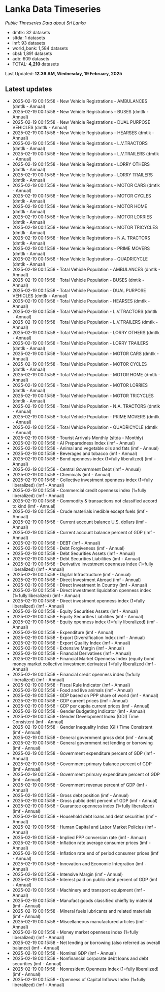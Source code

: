 # Lanka Data Timeseries
*Public Timeseries Data about Sri Lanka*

* dmtlk: 32 datasets
* sltda: 1 datasets
* imf: 93 datasets
* world_bank: 1,584 datasets
* cbsl: 1,891 datasets
* adb: 609 datasets
* TOTAL: **4,210** datasets

Last Updated: **12:36 AM, Wednesday, 19 February, 2025**

## Latest updates

* 2025-02-19 00:15:58 - New Vehicle Registrations - AMBULANCES (dmtlk - Annual)
* 2025-02-19 00:15:58 - New Vehicle Registrations - BUSES (dmtlk - Annual)
* 2025-02-19 00:15:58 - New Vehicle Registrations - DUAL PURPOSE VEHICLES (dmtlk - Annual)
* 2025-02-19 00:15:58 - New Vehicle Registrations - HEARSES (dmtlk - Annual)
* 2025-02-19 00:15:58 - New Vehicle Registrations - L.V.TRACTORS (dmtlk - Annual)
* 2025-02-19 00:15:58 - New Vehicle Registrations - L.V.TRAILERS (dmtlk - Annual)
* 2025-02-19 00:15:58 - New Vehicle Registrations - LORRY OTHERS (dmtlk - Annual)
* 2025-02-19 00:15:58 - New Vehicle Registrations - LORRY TRAILERS (dmtlk - Annual)
* 2025-02-19 00:15:58 - New Vehicle Registrations - MOTOR CARS (dmtlk - Annual)
* 2025-02-19 00:15:58 - New Vehicle Registrations - MOTOR CYCLES (dmtlk - Annual)
* 2025-02-19 00:15:58 - New Vehicle Registrations - MOTOR HOME (dmtlk - Annual)
* 2025-02-19 00:15:58 - New Vehicle Registrations - MOTOR LORRIES (dmtlk - Annual)
* 2025-02-19 00:15:58 - New Vehicle Registrations - MOTOR TRICYCLES (dmtlk - Annual)
* 2025-02-19 00:15:58 - New Vehicle Registrations - N.A. TRACTORS (dmtlk - Annual)
* 2025-02-19 00:15:58 - New Vehicle Registrations - PRIME MOVERS (dmtlk - Annual)
* 2025-02-19 00:15:58 - New Vehicle Registrations - QUADRICYCLE (dmtlk - Annual)
* 2025-02-19 00:15:58 - Total Vehicle Population - AMBULANCES (dmtlk - Annual)
* 2025-02-19 00:15:58 - Total Vehicle Population - BUSES (dmtlk - Annual)
* 2025-02-19 00:15:58 - Total Vehicle Population - DUAL PURPOSE VEHICLES (dmtlk - Annual)
* 2025-02-19 00:15:58 - Total Vehicle Population - HEARSES (dmtlk - Annual)
* 2025-02-19 00:15:58 - Total Vehicle Population - L.V.TRACTORS (dmtlk - Annual)
* 2025-02-19 00:15:58 - Total Vehicle Population - L.V.TRAILERS (dmtlk - Annual)
* 2025-02-19 00:15:58 - Total Vehicle Population - LORRY OTHERS (dmtlk - Annual)
* 2025-02-19 00:15:58 - Total Vehicle Population - LORRY TRAILERS (dmtlk - Annual)
* 2025-02-19 00:15:58 - Total Vehicle Population - MOTOR CARS (dmtlk - Annual)
* 2025-02-19 00:15:58 - Total Vehicle Population - MOTOR CYCLES (dmtlk - Annual)
* 2025-02-19 00:15:58 - Total Vehicle Population - MOTOR HOME (dmtlk - Annual)
* 2025-02-19 00:15:58 - Total Vehicle Population - MOTOR LORRIES (dmtlk - Annual)
* 2025-02-19 00:15:58 - Total Vehicle Population - MOTOR TRICYCLES (dmtlk - Annual)
* 2025-02-19 00:15:58 - Total Vehicle Population - N.A. TRACTORS (dmtlk - Annual)
* 2025-02-19 00:15:58 - Total Vehicle Population - PRIME MOVERS (dmtlk - Annual)
* 2025-02-19 00:15:58 - Total Vehicle Population - QUADRICYCLE (dmtlk - Annual)
* 2025-02-19 00:15:58 - Tourist Arrivals Monthly (sltda - Monthly)
* 2025-02-19 00:15:58 - AI Preparedness Index (imf - Annual)
* 2025-02-19 00:15:58 - Animal and vegetable oils and fats (imf - Annual)
* 2025-02-19 00:15:58 - Beverages and tobacco (imf - Annual)
* 2025-02-19 00:15:58 - Bond openness index (1=fully liberalized) (imf - Annual)
* 2025-02-19 00:15:58 - Central Government Debt (imf - Annual)
* 2025-02-19 00:15:58 - Chemicals (imf - Annual)
* 2025-02-19 00:15:58 - Collective investment openness index (1=fully liberalized) (imf - Annual)
* 2025-02-19 00:15:58 - Commercial credit openness index (1=fully liberalized) (imf - Annual)
* 2025-02-19 00:15:58 - Commodity & transactions not classified accord to kind (imf - Annual)
* 2025-02-19 00:15:58 - Crude materials inedible except fuels (imf - Annual)
* 2025-02-19 00:15:58 - Current account balance U.S. dollars (imf - Annual)
* 2025-02-19 00:15:58 - Current account balance percent of GDP (imf - Annual)
* 2025-02-19 00:15:58 - DEBT (imf - Annual)
* 2025-02-19 00:15:58 - Debt Forgiveness (imf - Annual)
* 2025-02-19 00:15:58 - Debt Securities Assets (imf - Annual)
* 2025-02-19 00:15:58 - Debt Securities Liabilities (imf - Annual)
* 2025-02-19 00:15:58 - Derivative investment openness index (1=fully liberalized) (imf - Annual)
* 2025-02-19 00:15:58 - Digital Infrastructure (imf - Annual)
* 2025-02-19 00:15:58 - Direct Investment Abroad (imf - Annual)
* 2025-02-19 00:15:58 - Direct Investment In Country (imf - Annual)
* 2025-02-19 00:15:58 - Direct investment liquidation openness index (1=fully liberalized) (imf - Annual)
* 2025-02-19 00:15:58 - Direct investment openness index (1=fully liberalized) (imf - Annual)
* 2025-02-19 00:15:58 - Equity Securities Assets (imf - Annual)
* 2025-02-19 00:15:58 - Equity Securities Liabilities (imf - Annual)
* 2025-02-19 00:15:58 - Equity openness index (1=fully liberalized) (imf - Annual)
* 2025-02-19 00:15:58 - Expenditure (imf - Annual)
* 2025-02-19 00:15:58 - Export Diversification Index (imf - Annual)
* 2025-02-19 00:15:58 - Export Quality Index (imf - Annual)
* 2025-02-19 00:15:58 - Extensive Margin (imf - Annual)
* 2025-02-19 00:15:58 - Financial Derivatives (imf - Annual)
* 2025-02-19 00:15:58 - Financial Market Openness Index (equity bond money market collective investment derivates) 1=fully liberalized (imf - Annual)
* 2025-02-19 00:15:58 - Financial credit openness index (1=fully liberalized) (imf - Annual)
* 2025-02-19 00:15:58 - Fiscal Rule Indicator (imf - Annual)
* 2025-02-19 00:15:58 - Food and live animals (imf - Annual)
* 2025-02-19 00:15:58 - GDP based on PPP share of world (imf - Annual)
* 2025-02-19 00:15:58 - GDP current prices (imf - Annual)
* 2025-02-19 00:15:58 - GDP per capita current prices (imf - Annual)
* 2025-02-19 00:15:58 - Gender Budgeting Indicator (imf - Annual)
* 2025-02-19 00:15:58 - Gender Development Index (GDI) Time Consistent (imf - Annual)
* 2025-02-19 00:15:58 - Gender Inequality Index (GII) Time Consistent (imf - Annual)
* 2025-02-19 00:15:58 - General government gross debt (imf - Annual)
* 2025-02-19 00:15:58 - General government net lending or borrowing (imf - Annual)
* 2025-02-19 00:15:58 - Government expenditure percent of GDP (imf - Annual)
* 2025-02-19 00:15:58 - Government primary balance percent of GDP (imf - Annual)
* 2025-02-19 00:15:58 - Government primary expenditure percent of GDP (imf - Annual)
* 2025-02-19 00:15:58 - Government revenue percent of GDP (imf - Annual)
* 2025-02-19 00:15:58 - Gross debt position (imf - Annual)
* 2025-02-19 00:15:58 - Gross public debt percent of GDP (imf - Annual)
* 2025-02-19 00:15:58 - Guarantee openness index (1=fully liberalized) (imf - Annual)
* 2025-02-19 00:15:58 - Household debt loans and debt securities (imf - Annual)
* 2025-02-19 00:15:58 - Human Capital and Labor Market Policies (imf - Annual)
* 2025-02-19 00:15:58 - Implied PPP conversion rate (imf - Annual)
* 2025-02-19 00:15:58 - Inflation rate average consumer prices (imf - Annual)
* 2025-02-19 00:15:58 - Inflation rate end of period consumer prices (imf - Annual)
* 2025-02-19 00:15:58 - Innovation and Economic Integration (imf - Annual)
* 2025-02-19 00:15:58 - Intensive Margin (imf - Annual)
* 2025-02-19 00:15:58 - Interest paid on public debt percent of GDP (imf - Annual)
* 2025-02-19 00:15:58 - Machinery and transport equipment (imf - Annual)
* 2025-02-19 00:15:58 - Manufact goods classified chiefly by material (imf - Annual)
* 2025-02-19 00:15:58 - Mineral fuels lubricants and related materials (imf - Annual)
* 2025-02-19 00:15:58 - Miscellaneous manufactured articles (imf - Annual)
* 2025-02-19 00:15:58 - Money market openness index (1=fully liberalized) (imf - Annual)
* 2025-02-19 00:15:58 - Net lending or borrowing (also referred as overall balance) (imf - Annual)
* 2025-02-19 00:15:58 - Nominal GDP (imf - Annual)
* 2025-02-19 00:15:58 - Nonfinancial corporate debt loans and debt securities (imf - Annual)
* 2025-02-19 00:15:58 - Nonresident Openness Index (1=fully liberalized) (imf - Annual)
* 2025-02-19 00:15:58 - Openness of Capital Inflows Index (1=fully liberalized) (imf - Annual)